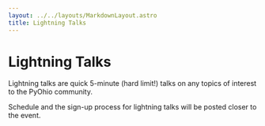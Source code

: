 ```yaml
---
layout: ../../layouts/MarkdownLayout.astro
title: Lightning Talks
---
```


# Lightning Talks

Lightning talks are quick 5-minute (hard limit!) talks on any topics of interest to the PyOhio community.

Schedule and the sign-up process for lightning talks will be posted closer to the event.
